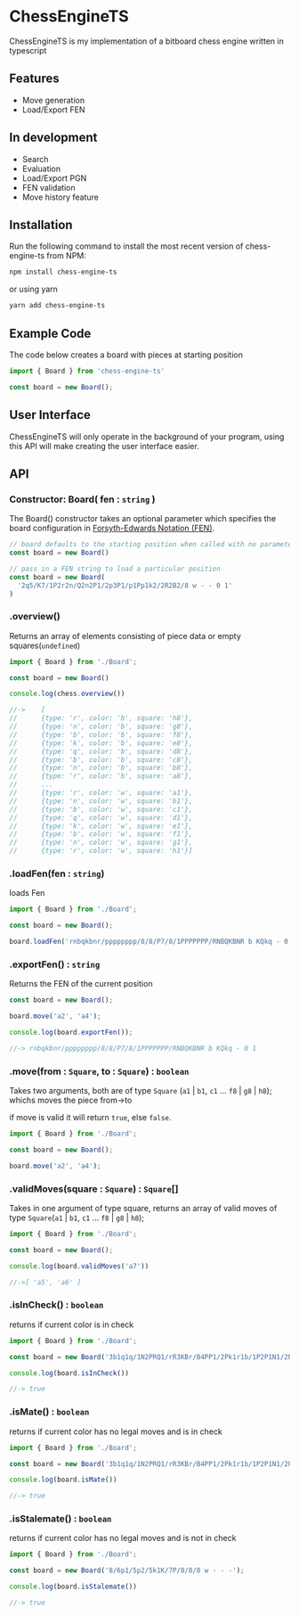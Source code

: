 # ChessEngineTS

ChessEngineTS is my implementation of a bitboard chess engine written in typescript

## Features
- Move generation
- Load/Export FEN

## In development
- Search
- Evaluation 
- Load/Export PGN
- FEN validation
- Move history feature

## Installation

Run the following command to install the most recent version of chess-engine-ts from NPM:

```sh
npm install chess-engine-ts
```
or using yarn 

```sh
yarn add chess-engine-ts
```

## Example Code

The code below creates a board with pieces at starting position

```ts
import { Board } from 'chess-engine-ts'

const board = new Board();
```

## User Interface

ChessEngineTS will only operate in the background of your program, using this API will make creating the user interface easier.

## API

### Constructor: Board( fen : `string` )

The Board() constructor takes an optional parameter which specifies the board
configuration in
[Forsyth-Edwards Notation (FEN)](https://www.chess.com/terms/fen-chess).

```ts
// board defaults to the starting position when called with no parameters
const board = new Board()

// pass in a FEN string to load a particular position
const board = new Board(
  '2q5/K7/1P2r2n/Q2n2P1/2p3P1/p1Pp1k2/2R2B2/8 w - - 0 1'
)
```

### .overview()

Returns an array of elements consisting of piece data or empty squares(`undefined`)

```ts
import { Board } from './Board';

const board = new Board()

console.log(chess.overview())

//->    [
//      {type: 'r', color: 'b', square: 'h8'},
//      {type: 'n', color: 'b', square: 'g8'},
//      {type: 'b', color: 'b', square: 'f8'},
//      {type: 'k', color: 'b', square: 'e8'},
//      {type: 'q', color: 'b', square: 'd8'},
//      {type: 'b', color: 'b', square: 'c8'},
//      {type: 'n', color: 'b', square: 'b8'},
//      {type: 'r', color: 'b', square: 'a8'},
//      ...
//      {type: 'r', color: 'w', square: 'a1'},
//      {type: 'n', color: 'w', square: 'b1'},
//      {type: 'b', color: 'w', square: 'c1'},
//      {type: 'q', color: 'w', square: 'd1'},
//      {type: 'k', color: 'w', square: 'e1'},
//      {type: 'b', color: 'w', square: 'f1'},
//      {type: 'n', color: 'w', square: 'g1'},
//      {type: 'r', color: 'w', square: 'h1'}]
```

### .loadFen(fen : `string`)

loads Fen

```ts
import { Board } from './Board';

const board = new Board();

board.loadFen('rnbqkbnr/pppppppp/8/8/P7/8/1PPPPPPP/RNBQKBNR b KQkq - 0 1')

```

### .exportFen() : `string`

Returns the FEN of the current position

```ts
const board = new Board();

board.move('a2', 'a4');

console.log(board.exportFen());

//-> rnbqkbnr/pppppppp/8/8/P7/8/1PPPPPPP/RNBQKBNR b KQkq - 0 1
```

### .move(from : `Square`, to : `Square`) : `boolean`

Takes two arguments, both are of type `Square` (`a1` | `b1`, `c1` ... `f8` | `g8` | `h8`);
whichs moves the piece from->to

if move is valid it will return `true`, else `false`.

```ts
import { Board } from './Board';

const board = new Board();

board.move('a2', 'a4');
```

### .validMoves(square : `Square`) : `Square`[]

Takes in one argument of type square, returns an array of valid moves of type `Square`(`a1` | `b1`, `c1` ... `f8` | `g8` | `h8`);

```ts
import { Board } from './Board';

const board = new Board();

console.log(board.validMoves('a7'))

//->[ 'a5', 'a6' ]
```

### .isInCheck() : `boolean`

returns if current color is in check

```ts
import { Board } from './Board';

const board = new Board('3b1q1q/1N2PRQ1/rR3KBr/B4PP1/2Pk1r1b/1P2P1N1/2P2P2/8 b - -');

console.log(board.isInCheck())

//-> true
```

### .isMate() : `boolean`

returns if current color has no legal moves and is in check

```ts
import { Board } from './Board';

const board = new Board('3b1q1q/1N2PRQ1/rR3KBr/B4PP1/2Pk1r1b/1P2P1N1/2P2P2/8 b - -');

console.log(board.isMate())

//-> true
```

### .isStalemate() : `boolean`

returns if current color has no legal moves and is not in check

```ts
import { Board } from './Board';

const board = new Board('8/6p1/5p2/5k1K/7P/8/8/8 w - - -');

console.log(board.isStalemate())

//-> true
```
